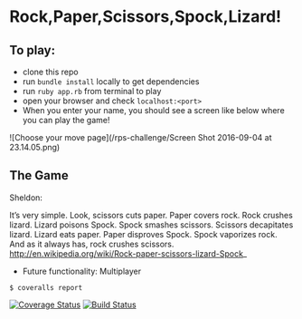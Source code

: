 # Rock,Paper,Scissors,Spock,Lizard!

To play:
-------
* clone this repo
* run `bundle install` locally to get dependencies
* run `ruby app.rb` from terminal to play
* open your browser and check `localhost:<port>`
* When you enter your name, you should see a screen like below where you can play the game!

![Choose your move page](/rps-challenge/Screen Shot 2016-09-04 at 23.14.05.png)


The Game
----
Sheldon:

 It’s very simple. Look, scissors cuts paper. Paper covers rock. Rock crushes lizard. Lizard poisons Spock. Spock smashes scissors. Scissors decapitates lizard. Lizard eats paper. Paper disproves Spock. Spock vaporizes rock. And as it always has, rock crushes scissors.
 http://en.wikipedia.org/wiki/Rock-paper-scissors-lizard-Spock_

* Future functionality: Multiplayer

```
$ coveralls report
```
[![Coverage Status](https://coveralls.io/repos/github/tam-borine/rps-challenge/badge.svg?branch=master)](https://coveralls.io/github/tam-borine/rps-challenge?branch=master) [![Build Status](https://travis-ci.org/tam-borine/rps-challenge.svg?branch=master)](https://travis-ci.org/tam-borine/rps-challenge)
